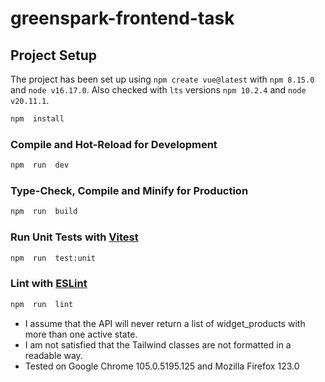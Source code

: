 # greenspark-frontend-task

## Project Setup
The project has been set up using `npm create vue@latest` with `npm 8.15.0`  and `node v16.17.0`.
Also checked  with `lts` versions `npm 10.2.4` and `node v20.11.1`. 
```sh
npm  install
```
### Compile and Hot-Reload for Development
```sh
npm  run  dev
```
### Type-Check, Compile and Minify for Production
```sh
npm  run  build
```
### Run Unit Tests with [Vitest](https://vitest.dev/)
```sh
npm  run  test:unit
```
### Lint with [ESLint](https://eslint.org/)
```sh
npm  run  lint
```
- I assume that the API will never return a list of widget_products with more than one active state.
- I am not satisfied that the Tailwind classes are not formatted in a readable way.
- Tested on Google Chrome 105.0.5195.125 and Mozilla Firefox 123.0